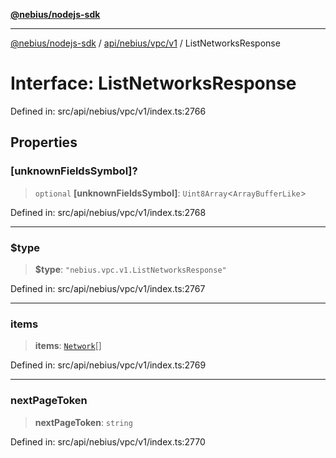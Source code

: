 [**@nebius/nodejs-sdk**](../../../../../README.md)

---

[@nebius/nodejs-sdk](../../../../../README.md) / [api/nebius/vpc/v1](../README.md) / ListNetworksResponse

# Interface: ListNetworksResponse

Defined in: src/api/nebius/vpc/v1/index.ts:2766

## Properties

### \[unknownFieldsSymbol\]?

> `optional` **\[unknownFieldsSymbol\]**: `Uint8Array`\<`ArrayBufferLike`\>

Defined in: src/api/nebius/vpc/v1/index.ts:2768

---

### $type

> **$type**: `"nebius.vpc.v1.ListNetworksResponse"`

Defined in: src/api/nebius/vpc/v1/index.ts:2767

---

### items

> **items**: [`Network`](Network.md)[]

Defined in: src/api/nebius/vpc/v1/index.ts:2769

---

### nextPageToken

> **nextPageToken**: `string`

Defined in: src/api/nebius/vpc/v1/index.ts:2770
